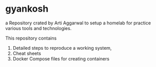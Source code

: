 # gyankosh

a Repository crated by Arti Aggarwal to setup a homelab for practice various tools and technologies.

This repository contains 
1) Detailed steps to reproduce a working system, 
2) Cheat sheets
3) Docker Compose files for creating containers
